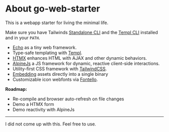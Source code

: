 # About go-web-starter

This is a webapp starter for living the minimal life.

Make sure you have Tailwinds [Standalone CLI](https://tailwindcss.com/blog/standalone-cli) and the [Templ CLI](https://templ.guide/quick-start/installation) installed and in your `PATH`.

- [Echo]() as a tiny web framework.
- Type-safe templating with [Templ]().
- [HTMX]() enhances HTML with AJAX and other dynamic behaviors.
- [AlpineJs]() a JS framework for dynamic, reactive client-side interactions.
- Utility-first CSS framework with [TailwindCSS]().
- [Embedding]() assets directly into a single binary
- Customizable icon webfonts via [Fontello]().

**Roadmap:**

- Re-compile and browser auto-refresh on file changes
- Demo a HTMX form
- Demo reactivity with AlpineJs

---

I did not come up with this. Feel free to use.
